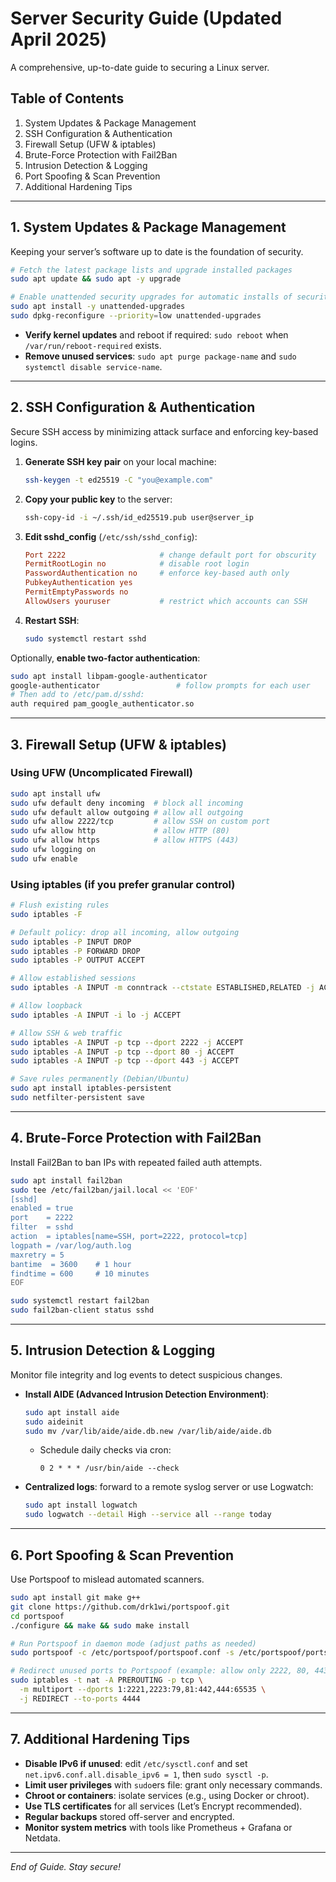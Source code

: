 # Server Security Guide (Updated April 2025)
A comprehensive, up-to-date guide to securing a Linux server.

## Table of Contents
1. System Updates & Package Management
2. SSH Configuration & Authentication
3. Firewall Setup (UFW & iptables)
4. Brute-Force Protection with Fail2Ban
5. Intrusion Detection & Logging
6. Port Spoofing & Scan Prevention
7. Additional Hardening Tips

---

## 1. System Updates & Package Management
Keeping your server’s software up to date is the foundation of security.

```bash
# Fetch the latest package lists and upgrade installed packages
sudo apt update && sudo apt -y upgrade

# Enable unattended security upgrades for automatic installs of security patches
sudo apt install -y unattended-upgrades
sudo dpkg-reconfigure --priority=low unattended-upgrades
```

- **Verify kernel updates** and reboot if required: `sudo reboot` when `/var/run/reboot-required` exists.
- **Remove unused services**: `sudo apt purge package-name` and `sudo systemctl disable service-name`.

---

## 2. SSH Configuration & Authentication
Secure SSH access by minimizing attack surface and enforcing key-based logins.

1. **Generate SSH key pair** on your local machine:
   ```bash
   ssh-keygen -t ed25519 -C "you@example.com"
   ```
2. **Copy your public key** to the server:
   ```bash
   ssh-copy-id -i ~/.ssh/id_ed25519.pub user@server_ip
   ```
3. **Edit sshd_config** (`/etc/ssh/sshd_config`):
   ```conf
   Port 2222                     # change default port for obscurity
   PermitRootLogin no            # disable root login
   PasswordAuthentication no     # enforce key-based auth only
   PubkeyAuthentication yes
   PermitEmptyPasswords no
   AllowUsers youruser           # restrict which accounts can SSH
   ```
4. **Restart SSH**:
   ```bash
   sudo systemctl restart sshd
   ```

Optionally, **enable two-factor authentication**:
```bash
sudo apt install libpam-google-authenticator
google-authenticator                 # follow prompts for each user
# Then add to /etc/pam.d/sshd:
auth required pam_google_authenticator.so
``` 

---

## 3. Firewall Setup (UFW & iptables)
### Using UFW (Uncomplicated Firewall)
```bash
sudo apt install ufw
sudo ufw default deny incoming  # block all incoming
sudo ufw default allow outgoing # allow all outgoing
sudo ufw allow 2222/tcp         # allow SSH on custom port
sudo ufw allow http             # allow HTTP (80)
sudo ufw allow https            # allow HTTPS (443)
sudo ufw logging on
sudo ufw enable
```

### Using iptables (if you prefer granular control)
```bash
# Flush existing rules
sudo iptables -F

# Default policy: drop all incoming, allow outgoing
sudo iptables -P INPUT DROP
sudo iptables -P FORWARD DROP
sudo iptables -P OUTPUT ACCEPT

# Allow established sessions
sudo iptables -A INPUT -m conntrack --ctstate ESTABLISHED,RELATED -j ACCEPT

# Allow loopback
sudo iptables -A INPUT -i lo -j ACCEPT

# Allow SSH & web traffic
sudo iptables -A INPUT -p tcp --dport 2222 -j ACCEPT
sudo iptables -A INPUT -p tcp --dport 80 -j ACCEPT
sudo iptables -A INPUT -p tcp --dport 443 -j ACCEPT

# Save rules permanently (Debian/Ubuntu)
sudo apt install iptables-persistent
sudo netfilter-persistent save
```

---

## 4. Brute-Force Protection with Fail2Ban
Install Fail2Ban to ban IPs with repeated failed auth attempts.

```bash
sudo apt install fail2ban
sudo tee /etc/fail2ban/jail.local << 'EOF'
[sshd]
enabled = true
port    = 2222
filter  = sshd
action  = iptables[name=SSH, port=2222, protocol=tcp]
logpath = /var/log/auth.log
maxretry = 5
bantime  = 3600    # 1 hour
findtime = 600     # 10 minutes
EOF

sudo systemctl restart fail2ban
sudo fail2ban-client status sshd
```

---

## 5. Intrusion Detection & Logging
Monitor file integrity and log events to detect suspicious changes.

- **Install AIDE (Advanced Intrusion Detection Environment)**:
  ```bash
  sudo apt install aide
  sudo aideinit
  sudo mv /var/lib/aide/aide.db.new /var/lib/aide/aide.db
  ```
  - Schedule daily checks via cron:
    ```cron
    0 2 * * * /usr/bin/aide --check
    ```
- **Centralized logs**: forward to a remote syslog server or use Logwatch:
  ```bash
  sudo apt install logwatch
  sudo logwatch --detail High --service all --range today
  ```

---

## 6. Port Spoofing & Scan Prevention
Use Portspoof to mislead automated scanners.

```bash
sudo apt install git make g++
git clone https://github.com/drk1wi/portspoof.git
cd portspoof
./configure && make && sudo make install

# Run Portspoof in daemon mode (adjust paths as needed)
sudo portspoof -c /etc/portspoof/portspoof.conf -s /etc/portspoof/portspoof_signatures -D

# Redirect unused ports to Portspoof (example: allow only 2222, 80, 443)
sudo iptables -t nat -A PREROUTING -p tcp \
  -m multiport --dports 1:2221,2223:79,81:442,444:65535 \
  -j REDIRECT --to-ports 4444
```

---

## 7. Additional Hardening Tips
- **Disable IPv6 if unused**: edit `/etc/sysctl.conf` and set `net.ipv6.conf.all.disable_ipv6 = 1`, then `sudo sysctl -p`.
- **Limit user privileges** with `sudo`ers file: grant only necessary commands.
- **Chroot or containers**: isolate services (e.g., using Docker or chroot).
- **Use TLS certificates** for all services (Let’s Encrypt recommended).
- **Regular backups** stored off-server and encrypted.
- **Monitor system metrics** with tools like Prometheus + Grafana or Netdata.

---

*End of Guide. Stay secure!*

